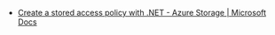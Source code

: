 - [Create a stored access policy with .NET - Azure Storage | Microsoft Docs](https://docs.microsoft.com/en-us/azure/storage/common/storage-stored-access-policy-define-dotnet?toc=/azure/storage/blobs/toc.json)
